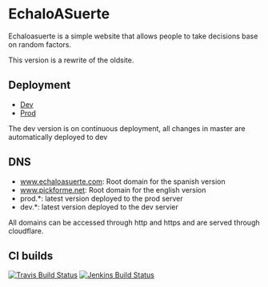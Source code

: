 EchaloASuerte
=============
Echaloasuerte is a simple website that allows people to take decisions base on random factors.

This version is a rewrite of the oldsite.

## Deployment
- [Dev](http://dev.echaloasuerte.com)
- [Prod](http://prod.echaloasuerte.com)

The dev version is on continuous deployment, all changes in master are automatically deployed to dev

## DNS
 - www.echaloasuerte.com: Root domain for the spanish version
 - www.pickforme.net: Root domain for the english version
 - prod.*: latest version deployed to the prod server
 - dev.*: latest version deployed to the dev servier
  
All domains can be accessed through http and https and are served through cloudflare. 

## CI builds
[![Travis Build Status](https://travis-ci.org/etcaterva/EchaloASuerte.svg?branch=master)](https://travis-ci.org/etcaterva/EchaloASuerte)
[![Jenkins Build Status](http://92.222.219.42:8080/buildStatus/icon?job=Echaloasuerte-DEV-CI)](http://92.222.219.42:8080/job/Echaloasuerte/)
